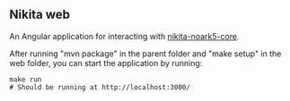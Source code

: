 ## Nikita web

An Angular application for interacting with [nikita-noark5-core][n].

After running "mvn package" in the parent folder and "make setup" in the web
folder,  you can start the application by running:

    make run
    # Should be running at http://localhost:3000/

[n]: https://gitlab.com/OsloMet-ABI/nikita-noark5-core
